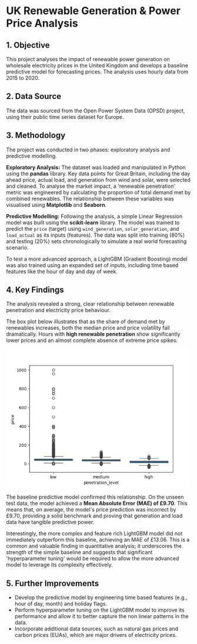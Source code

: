 # UK Renewable Generation & Power Price Analysis

## 1. Objective
This project analyses the impact of renewable power generation on wholesale electricity prices in the United Kingdom and develops a baseline predictive model for forecasting prices. The analysis uses hourly data from 2015 to 2020.

## 2. Data Source
The data was sourced from the Open Power System Data (OPSD) project, using their public time series dataset for Europe.

## 3. Methodology
The project was conducted in two phases: exploratory analysis and predictive modelling.

**Exploratory Analysis:** The dataset was loaded and manipulated in Python using the **pandas** library. Key data points for Great Britain, including the day ahead price, actual load, and generation from wind and solar, were selected and cleaned. To analyse the market impact, a 'renewable penetration' metric was engineered by calculating the proportion of total demand met by combined renewables. The relationship between these variables was visualised using **Matplotlib** and **Seaborn**.

**Predictive Modelling:** Following the analysis, a simple Linear Regression model was built using the **scikit-learn** library. The model was trained to predict the `price` (target) using `wind_generation`, `solar_generation`, and `load_actual` as its inputs (features). The data was split into training (80%) and testing (20%) sets chronologically to simulate a real world forecasting scenario.

To test a more advanced approach, a LightGBM (Gradient Boosting) model was also trained using an expanded set of inputs, including time based features like the hour of day and day of week.

## 4. Key Findings
The analysis revealed a strong, clear relationship between renewable penetration and electricity price behaviour.

The box plot below illustrates that as the share of demand met by renewables increases, both the median price and price volatility fall dramatically. Hours with **high renewable penetration** show significantly lower prices and an almost complete absence of extreme price spikes.

![Renewable Penetration vs Price](penetration_level_vs_price.png)

The baseline predictive model confirmed this relationship. On the unseen test data, the model achieved a **Mean Absolute Error (MAE) of £9.70**. This means that, on average, the model's price prediction was incorrect by £9.70, providing a solid benchmark and proving that generation and load data have tangible predictive power.

Interestingly, the more complex and feature rich LightGBM model did not immediately outperform this baseline, achieving an MAE of £13.06. This is a common and valuable finding in quantitative analysis; it underscores the strength of the simple baseline and suggests that significant 'hyperparameter tuning' would be required to allow the more advanced model to leverage its complexity effectively.


## 5. Further Improvements
* Develop the predictive model by engineering time based features (e.g., hour of day, month) and holiday flags.
* Perform hyperparameter tuning on the LightGBM model to improve its performance and allow it to better capture the non linear patterns in the data.
* Incorporate additional data sources, such as natural gas prices and carbon prices (EUAs), which are major drivers of electricity prices.
